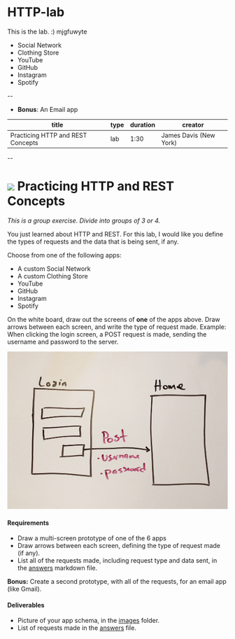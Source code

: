 # HTTP-lab

This is the lab. :)
mjgfuwyte


* Social Network
* Clothing Store
* YouTube
* GitHub
* Instagram
* Spotify

--
* **Bonus**: An Email app

title | type | duration | creator
----- | ---- | -------- | -------
Practicing HTTP and REST Concepts | lab | 1:30 | James Davis (New York)

--

# ![](https://ga-dash.s3.amazonaws.com/production/assets/logo-9f88ae6c9c3871690e33280fcf557f33.png) Practicing HTTP and REST Concepts

_This is a group exercise. Divide into groups of 3 or 4._

You just learned about HTTP and REST. For this lab, I would like you define the types of requests and the data that is being sent, if any.

Choose from one of the following apps:

* A custom Social Network
* A custom Clothing Store
* YouTube
* GitHub
* Instagram
* Spotify

On the white board, draw out the screens of **one** of the apps above. Draw arrows between each screen, and write the type of request made. Example: When clicking the login screen, a POST request is made, sending the username and password to the server.

<img src="screenshots/example.png" width="1000px" />

#### Requirements

* Draw a multi-screen prototype of one of the 6 apps
* Draw arrows between each screen, defining the type of request made (if any).
* List all of the requests made, including request type and data sent, in the [answers](answers.md) markdown file.

**Bonus:** Create a second prototype, with all of the requests, for an email app (like Gmail). 

#### Deliverables

* Picture of your app schema, in the [images](images) folder.
* List of requests made in the [answers](answers.md) file.

